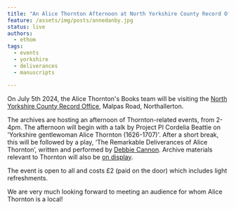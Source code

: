 ```yaml
---
title: "An Alice Thornton Afternoon at North Yorkshire County Record Office"
feature: /assets/img/posts/annedanby.jpg 
status: live
authors:
  - ethom
tags:
  - events
  - yorkshire
  - deliverances
  - manuscripts

---
```

On July 5th 2024, the Alice Thornton's Books team will be visiting the [North Yorkshire County Record Office](https://archiveshop.northyorks.gov.uk/), Malpas Road, Northallerton. 

The archives are hosting an afternoon of Thornton-related events, from 2-4pm. The afternoon will begin with a talk by Project PI Cordelia Beattie on 'Yorkshire gentlewoman Alice Thornton (1626-1707)'. After a short break, this will be followed by a play, ‘The Remarkable Deliverances of Alice Thornton’, written and performed by [Debbie Cannon](https://debbiecannon.org). Archive materials relevant to Thornton will also be [on display](https://nycroblog.com/2024/07/04/alice-thornton/).

The event is open to all and costs £2 (paid on the door) which includes light refreshments. 

We are very much looking forward to meeting an audience for whom Alice Thornton is a local!